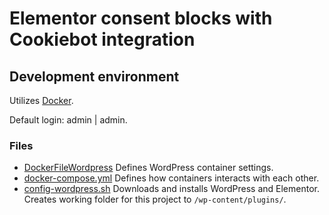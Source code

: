 # Elementor consent blocks with Cookiebot integration
## Development environment

Utilizes [Docker](https://www.docker.com/).

Default login: admin | admin.

###  Files
- [DockerFileWordpress](./DockerFileWordpress) Defines WordPress container settings.
- [docker-compose.yml](./docker-compose.yml) Defines how containers interacts with each other.
- [config-wordpress.sh](./config-wordpress.sh) Downloads and installs WordPress and Elementor. Creates working folder for this project to `/wp-content/plugins/`.